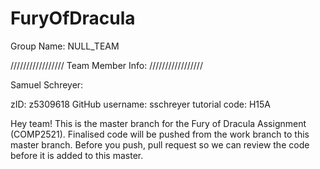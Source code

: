 # FuryOfDracula


Group Name: NULL_TEAM

/////////////////
Team Member Info:
/////////////////

Samuel Schreyer:

zID: z5309618
GitHub username: sschreyer 
tutorial code: H15A



Hey team! This is the master branch for the Fury of Dracula Assignment (COMP2521).
Finalised code will be pushed from the work branch to this master branch. Before you push, pull request so
we can review the code before it is added to this master.
